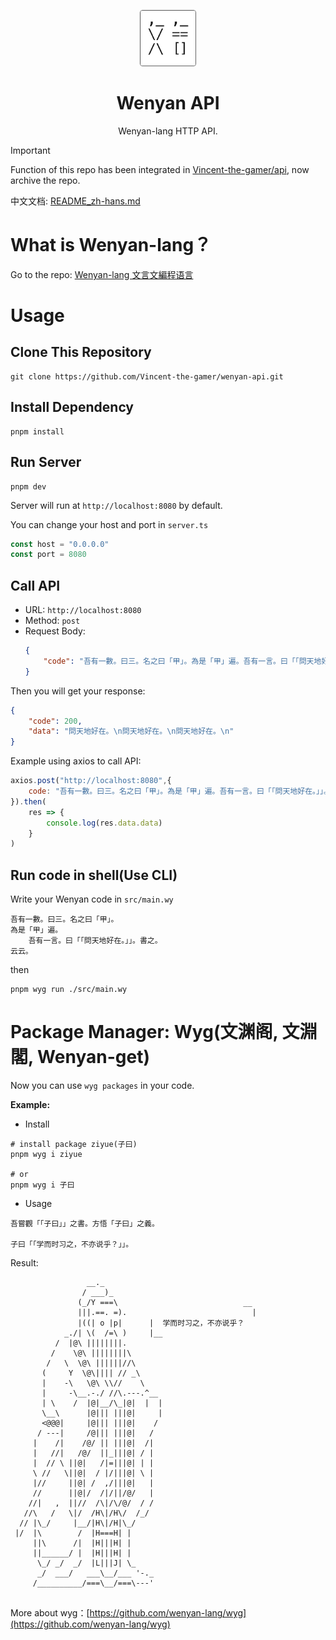 <p align="center">
    <img src="./.github/wenyan.png" style="height: 90px;"/>
</p>
<h1 align="center">Wenyan API</h1>
<p align="center">Wenyan-lang HTTP API.</p>

> [!IMPORTANT]
> Function of this repo has been integrated in [Vincent-the-gamer/api](https://github.com/Vincent-the-gamer/api), now archive the repo.

中文文档: [README_zh-hans.md](./README_zh-hans.md)

# What is Wenyan-lang？
Go to the repo: [Wenyan-lang 文言文編程语言](https://github.com/wenyan-lang/wenyan)

# Usage

## Clone This Repository
~~~shell
git clone https://github.com/Vincent-the-gamer/wenyan-api.git
~~~

## Install Dependency
~~~shell
pnpm install
~~~

## Run Server
~~~shell
pnpm dev
~~~

Server will run at `http://localhost:8080` by default.

You can change your host and port in `server.ts`

~~~js
const host = "0.0.0.0"
const port = 8080
~~~

## Call API
* URL: `http://localhost:8080`
* Method: `post`
* Request Body: 
    ~~~json
    {
        "code": "吾有一數。曰三。名之曰「甲」。為是「甲」遍。吾有一言。曰「「問天地好在。」」。書之。云云。"
    }
    ~~~
Then you will get your response:
~~~json
{
	"code": 200,
	"data": "問天地好在。\n問天地好在。\n問天地好在。\n"
}
~~~

Example using axios to call API:
~~~js
axios.post("http://localhost:8080",{
    code: "吾有一數。曰三。名之曰「甲」。為是「甲」遍。吾有一言。曰「「問天地好在。」」。書之。云云。"
}).then(
    res => {
        console.log(res.data.data)
    }
)
~~~

## Run code in shell(Use CLI)
Write your Wenyan code in `src/main.wy`
```
吾有一數。曰三。名之曰「甲」。
為是「甲」遍。
    吾有一言。曰「「問天地好在。」」。書之。
云云。
```

then

```shell
pnpm wyg run ./src/main.wy
```

# Package Manager: Wyg(文渊阁, 文淵閣, Wenyan-get)

Now you can use `wyg packages` in your code.

**Example:**

* Install
~~~shell
# install package ziyue(子曰)
pnpm wyg i ziyue 

# or 
pnpm wyg i 子曰
~~~

* Usage
~~~
吾嘗觀「「子曰」」之書。方悟「子曰」之義。 

子曰「「学而时习之，不亦说乎？」」。 
~~~

Result:

~~~
                 __._                                    
                / ___)_                                  
               (_/Y ===\                            __  
               |||.==. =).                            |  
               |((| o |p|      |  学而时习之，不亦说乎？
            _./| \(  /=\ )     |__                     
          /  |@\ ||||||||.                              
         /    \@\ ||||||||\                           
        /   \  \@\ ||||||//\                         
       (     Y  \@\|||| // _\                         
       |    -\   \@\ \\//    \                     
       |     -\__.-./ //\.---.^__                      
       | \    /  |@|__/\_|@|  |  |                     
       \__\      |@||| |||@|     |                     
       <@@@|     |@||| |||@|    /                        
      / ---|     /@||| |||@|   /                         
     |    /|    /@/ || |||@|  /|                         
     |   //|   /@/  ||_|||@| / |                         
     |  // \ ||@|   /|=|||@| | |                        
     \ //   \||@|  / |/|||@| \ |                      
     |//     ||@| /  ,/|||@|   |                         
     //      ||@|/  /|/||/@/   |                         
    //|   ,  ||//  /\|/\/@/  / /                       
   //\   /   \|/  /H\|/H\/  /_/                      
  // |\_/     |__/|H\|/H|\_/                          
 |/  |\        /  |H===H| |                             
     ||\      /|  |H|||H| |                             
     ||______/ |  |H|||H| |                              
      \_/ _/  _/  |L|||J| \_                           
      _/  ___/   ___\__/___ '-._                        
     /__________/===\__/===\---'                       
                                                                                    
~~~

More about wyg：[https://github.com/wenyan-lang/wyg](https://github.com/wenyan-lang/wyg)
